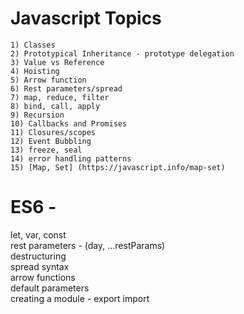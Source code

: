 # Javascript Topics

    1) Classes
    2) Prototypical Inheritance - prototype delegation
    3) Value vs Reference
    4) Hoisting
    5) Arrow function
    6) Rest parameters/spread
    7) map, reduce, filter
    8) bind, call, apply
    9) Recursion
    10) Callbacks and Promises
    11) Closures/scopes
    12) Event Bubbling
    13) freeze, seal
    14) error handling patterns
    15) [Map, Set] (https://javascript.info/map-set)


# ES6 -

let, var, const <br>
rest parameters - (day, ...restParams) <br>
destructuring <br>
spread syntax <br>
arrow functions <br>
default parameters <br>
creating a module - export import <br>
